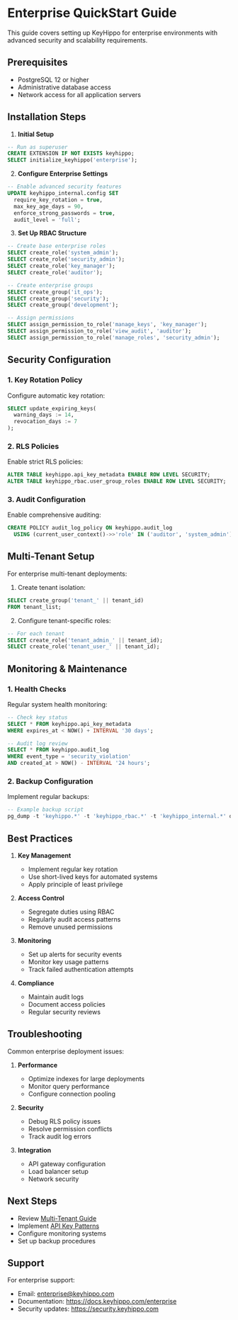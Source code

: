 # Enterprise QuickStart Guide

This guide covers setting up KeyHippo for enterprise environments with advanced security and scalability requirements.

## Prerequisites

- PostgreSQL 12 or higher
- Administrative database access
- Network access for all application servers

## Installation Steps

1. **Initial Setup**

```sql
-- Run as superuser
CREATE EXTENSION IF NOT EXISTS keyhippo;
SELECT initialize_keyhippo('enterprise');
```

2. **Configure Enterprise Settings**

```sql
-- Enable advanced security features
UPDATE keyhippo_internal.config SET 
  require_key_rotation = true,
  max_key_age_days = 90,
  enforce_strong_passwords = true,
  audit_level = 'full';
```

3. **Set Up RBAC Structure**

```sql
-- Create base enterprise roles
SELECT create_role('system_admin');
SELECT create_role('security_admin');
SELECT create_role('key_manager');
SELECT create_role('auditor');

-- Create enterprise groups
SELECT create_group('it_ops');
SELECT create_group('security');
SELECT create_group('development');

-- Assign permissions
SELECT assign_permission_to_role('manage_keys', 'key_manager');
SELECT assign_permission_to_role('view_audit', 'auditor');
SELECT assign_permission_to_role('manage_roles', 'security_admin');
```

## Security Configuration

### 1. Key Rotation Policy

Configure automatic key rotation:

```sql
SELECT update_expiring_keys(
  warning_days := 14,
  revocation_days := 7
);
```

### 2. RLS Policies

Enable strict RLS policies:

```sql
ALTER TABLE keyhippo.api_key_metadata ENABLE ROW LEVEL SECURITY;
ALTER TABLE keyhippo_rbac.user_group_roles ENABLE ROW LEVEL SECURITY;
```

### 3. Audit Configuration

Enable comprehensive auditing:

```sql
CREATE POLICY audit_log_policy ON keyhippo.audit_log
  USING (current_user_context()->>'role' IN ('auditor', 'system_admin'));
```

## Multi-Tenant Setup

For enterprise multi-tenant deployments:

1. Create tenant isolation:
```sql
SELECT create_group('tenant_' || tenant_id) 
FROM tenant_list;
```

2. Configure tenant-specific roles:
```sql
-- For each tenant
SELECT create_role('tenant_admin_' || tenant_id);
SELECT create_role('tenant_user_' || tenant_id);
```

## Monitoring & Maintenance

### 1. Health Checks

Regular system health monitoring:

```sql
-- Check key status
SELECT * FROM keyhippo.api_key_metadata 
WHERE expires_at < NOW() + INTERVAL '30 days';

-- Audit log review
SELECT * FROM keyhippo.audit_log 
WHERE event_type = 'security_violation'
AND created_at > NOW() - INTERVAL '24 hours';
```

### 2. Backup Configuration

Implement regular backups:

```sql
-- Example backup script
pg_dump -t 'keyhippo.*' -t 'keyhippo_rbac.*' -t 'keyhippo_internal.*' dbname > keyhippo_backup.sql
```

## Best Practices

1. **Key Management**
   - Implement regular key rotation
   - Use short-lived keys for automated systems
   - Apply principle of least privilege

2. **Access Control**
   - Segregate duties using RBAC
   - Regularly audit access patterns
   - Remove unused permissions

3. **Monitoring**
   - Set up alerts for security events
   - Monitor key usage patterns
   - Track failed authentication attempts

4. **Compliance**
   - Maintain audit logs
   - Document access policies
   - Regular security reviews

## Troubleshooting

Common enterprise deployment issues:

1. **Performance**
   - Optimize indexes for large deployments
   - Monitor query performance
   - Configure connection pooling

2. **Security**
   - Debug RLS policy issues
   - Resolve permission conflicts
   - Track audit log errors

3. **Integration**
   - API gateway configuration
   - Load balancer setup
   - Network security

## Next Steps

- Review [Multi-Tenant Guide](multi_tenant.md)
- Implement [API Key Patterns](api_key_patterns.md)
- Configure monitoring systems
- Set up backup procedures

## Support

For enterprise support:
- Email: enterprise@keyhippo.com
- Documentation: https://docs.keyhippo.com/enterprise
- Security updates: https://security.keyhippo.com